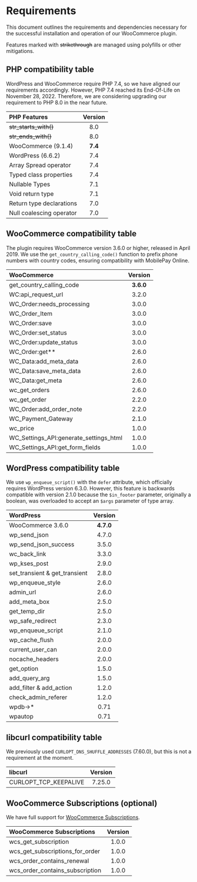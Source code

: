 # Requirements

This document outlines the requirements and dependencies necessary for the successful installation and operation of our WooCommerce plugin.

Features marked with ~~strikethrough~~ are managed using polyfills or other mitigations.

## PHP compatibility table

WordPress and WooCommerce require PHP 7.4, so we have aligned our requirements accordingly. However, PHP 7.4 reached its End-Of-Life on November 28, 2022. Therefore, we are considering upgrading our requirement to PHP 8.0 in the near future.

| PHP Features             | Version |
| :----------------------- | :-----: |
| ~~str_starts_with()~~    |   8.0   |
| ~~str_ends_with()~~      |   8.0   |
| WooCommerce (9.1.4)      | **7.4** |
| WordPress (6.6.2)        |   7.4   |
| Array Spread operator    |   7.4   |
| Typed class properties   |   7.4   |
| Nullable Types           |   7.1   |
| Void return type         |   7.1   |
| Return type declarations |   7.0   |
| Null coalescing operator |   7.0   |

## WooCommerce compatibility table

The plugin requires WooCommerce version 3.6.0 or higher, released in April 2019. We use the `get_country_calling_code()` function to prefix phone numbers with country codes, ensuring compatibility with MobilePay Online.

| WooCommerce                            |  Version  |
| :------------------------------------- | :-------: |
| get_country_calling_code               | **3.6.0** |
| WC:api_request_url                     |   3.2.0   |
| WC_Order:needs_processing              |   3.0.0   |
| WC_Order_Item                          |   3.0.0   |
| WC_Order:save                          |   3.0.0   |
| WC_Order:set_status                    |   3.0.0   |
| WC_Order:update_status                 |   3.0.0   |
| WC_Order:get\*\*                       |   2.6.0   |
| WC_Data:add_meta_data                  |   2.6.0   |
| WC_Data:save_meta_data                 |   2.6.0   |
| WC_Data:get_meta                       |   2.6.0   |
| wc_get_orders                          |   2.6.0   |
| wc_get_order                           |   2.2.0   |
| WC_Order:add_order_note                |   2.2.0   |
| WC_Payment_Gateway                     |   2.1.0   |
| wc_price                               |   1.0.0   |
| WC_Settings_API:generate_settings_html |   1.0.0   |
| WC_Settings_API:get_form_fields        |   1.0.0   |

## WordPress compatibility table

We use `wp_enqueue_script()` with the `defer` attribute, which officially requires WordPress version 6.3.0. However, this feature is backwards compatible with version 2.1.0 because the `$in_footer` parameter, originally a boolean, was overloaded to accept an `$args` parameter of type array.

| WordPress                     |  Version  |
| :---------------------------- | :-------: |
| WooCommerce 3.6.0             | **4.7.0** |
| wp_send_json                  |   4.7.0   |
| wp_send_json_success          |   3.5.0   |
| wc_back_link                  |   3.3.0   |
| wp_kses_post                  |   2.9.0   |
| set_transient & get_transient |   2.8.0   |
| wp_enqueue_style              |   2.6.0   |
| admin_url                     |   2.6.0   |
| add_meta_box                  |   2.5.0   |
| get_temp_dir                  |   2.5.0   |
| wp_safe_redirect              |   2.3.0   |
| wp_enqueue_script             |   2.1.0   |
| wp_cache_flush                |   2.0.0   |
| current_user_can              |   2.0.0   |
| nocache_headers               |   2.0.0   |
| get_option                    |   1.5.0   |
| add_query_arg                 |   1.5.0   |
| add_filter & add_action       |   1.2.0   |
| check_admin_referer           |   1.2.0   |
| wpdb->\*                      |   0.71    |
| wpautop                       |   0.71    |

## libcurl compatibility table

We previously used `CURLOPT_DNS_SHUFFLE_ADDRESSES` (7.60.0), but this is not a requirement at the moment.

| libcurl               | Version |
| :-------------------- | :-----: |
| CURLOPT_TCP_KEEPALIVE | 7.25.0  |

## WooCommerce Subscriptions (optional)

We have full support for [WooCommerce Subscriptions](https://woocommerce.com/products/woocommerce-subscriptions/).

| WooCommerce Subscriptions       | Version |
| :------------------------------ | :-----: |
| wcs_get_subscription            |  1.0.0  |
| wcs_get_subscriptions_for_order |  1.0.0  |
| wcs_order_contains_renewal      |  1.0.0  |
| wcs_order_contains_subscription |  1.0.0  |
